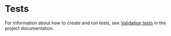 <!-- BEGIN TESTS HOOK -->

# Tests

For information about how to create and run tests, see [Validation tests](https://terraform-ibm-modules.github.io/documentation/#/tests) in the project documentation.
